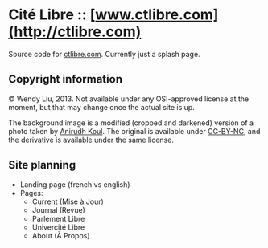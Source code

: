 Cité Libre :: [www.ctlibre.com](http://ctlibre.com)
===================================================

Source code for [ctlibre.com](http://ctlibre.com). Currently just a splash page.

Copyright information
---------------------

© Wendy Liu, 2013. Not available under any OSI-approved license at the moment,
but that may change once the actual site is up.

The background image is a modified (cropped and darkened) version of a photo
taken by [Anirudh Koul][1]. The original is available under [CC-BY-NC][2], and
the derivative is available under the same license.

Site planning
-------------

* Landing page (french vs english)
* Pages:
    * Current (Mise à Jour)
    * Journal (Revue)
    * Parlement Libre
    * Univercité Libre
    * About (À Propos)

[1]: http://www.flickr.com/photos/anirudhkoul/788832193/sizes/l/in/photostream/
[2]: http://creativecommons.org/licenses/by-nc/2.0/

